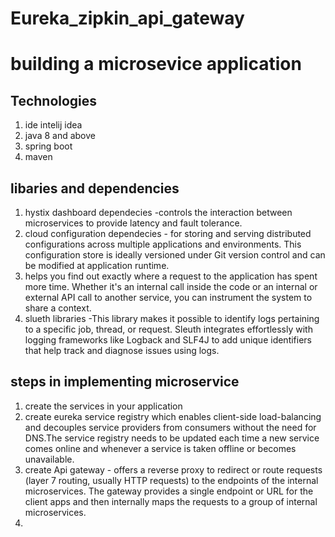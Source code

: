 # Eureka_zipkin_api_gateway

# building a microsevice application 
## Technologies 
1. ide intelij idea 
2. java 8 and above
3. spring boot
4. maven
## libaries and dependencies
1. hystix dashboard dependecies -controls the interaction between microservices to provide latency and fault tolerance. 
2. cloud configuration dependecies -  for storing and serving distributed configurations across multiple applications and environments.
    This configuration store is ideally versioned under Git version control and can be modified at application runtime.
3. helps you find out exactly where a request to the application has spent more time. Whether it's an internal call inside the code or an internal or external API call to another service, you can instrument the system to share a context.
4. slueth libraries -This library makes it possible to identify logs pertaining to a specific job, thread, or request. Sleuth integrates effortlessly with logging frameworks like Logback and SLF4J to add unique identifiers that help track and diagnose issues using logs.

## steps in implementing microservice 
1. create the services in your application
2. create eureka service registry which enables client-side load-balancing and decouples service providers from consumers without the need for DNS.The service registry needs to be updated each time a new service comes online and whenever a service is taken offline or becomes unavailable.
3. create Api gateway - offers a reverse proxy to redirect or route requests (layer 7 routing, usually HTTP requests) to the endpoints of the internal microservices. The gateway provides a single endpoint or URL for the client apps and then internally maps the requests to a group of internal microservices.
4. 

